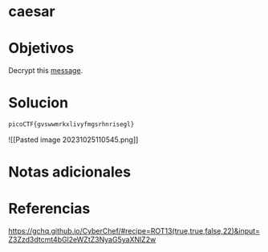 # caesar
# Objetivos
Decrypt this [message](https://jupiter.challenges.picoctf.org/static/7d707a443e95054dc4cf30b1d9522ef0/ciphertext).
# Solucion
```bash
picoCTF{gvswwmrkxlivyfmgsrhnrisegl}                                                                

```
![[Pasted image 20231025110545.png]]
# Notas adicionales

# Referencias
https://gchq.github.io/CyberChef/#recipe=ROT13(true,true,false,22)&input=Z3Zzd3dtcmt4bGl2eWZtZ3NyaG5yaXNlZ2w